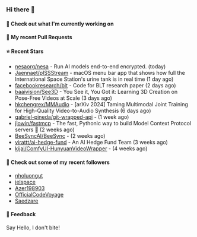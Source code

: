 ### Hi there 👋

#### 👷 Check out what I'm currently working on

#### 🔨 My recent Pull Requests


#### ⭐ Recent Stars

- [nesaorg/nesa](https://github.com/nesaorg/nesa) - Run AI models end-to-end encrypted. (today)
- [Jaennaet/pISSStream](https://github.com/Jaennaet/pISSStream) - macOS menu bar app that shows how full the International Space Station&#39;s urine tank is in real time (1 day ago)
- [facebookresearch/blt](https://github.com/facebookresearch/blt) - Code for BLT research paper (2 days ago)
- [baaivision/See3D](https://github.com/baaivision/See3D) - You See it, You Got it: Learning 3D Creation on Pose-Free Videos at Scale (3 days ago)
- [hkchengrex/MMAudio](https://github.com/hkchengrex/MMAudio) - [arXiv 2024] Taming Multimodal Joint Training for High-Quality Video-to-Audio Synthesis (6 days ago)
- [gabriel-pineda/git-wrapped-api](https://github.com/gabriel-pineda/git-wrapped-api) -  (1 week ago)
- [jlowin/fastmcp](https://github.com/jlowin/fastmcp) - The fast, Pythonic way to build Model Context Protocol servers 🚀  (2 weeks ago)
- [BeeSyncAI/BeeSync](https://github.com/BeeSyncAI/BeeSync) -  (2 weeks ago)
- [virattt/ai-hedge-fund](https://github.com/virattt/ai-hedge-fund) - An AI Hedge Fund Team (3 weeks ago)
- [kijai/ComfyUI-HunyuanVideoWrapper](https://github.com/kijai/ComfyUI-HunyuanVideoWrapper) -  (4 weeks ago)

#### 👯 Check out some of my recent followers

- [nholuongut](https://github.com/nholuongut)
- [jelspace](https://github.com/jelspace)
- [Azer198903](https://github.com/Azer198903)
- [OfficialCodeVoyage](https://github.com/OfficialCodeVoyage)
- [Saedzare](https://github.com/Saedzare)

#### 💬 Feedback

Say Hello, I don't bite!
